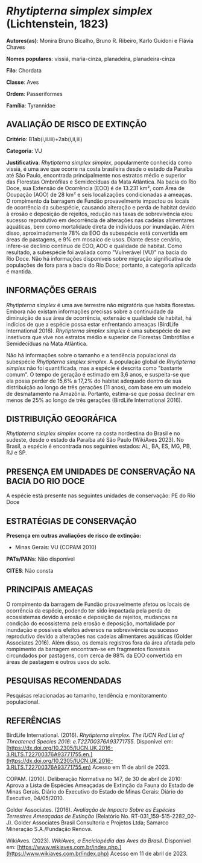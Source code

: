 # *Rhytipterna simplex simplex* (Lichtenstein, 1823)

**Autores(as)**: Monira Bruno Bicalho, Bruno R. Ribeiro, Karlo Guidoni e Flávia Chaves

**Nomes populares**: vissiá, maria-cinza, planadeira, planadeira-cinza

**Filo**: Chordata

**Classe**: Aves

**Ordem**: Passeriformes

**Família**: Tyrannidae

## AVALIAÇÃO DE RISCO DE EXTINÇÃO

**Critério**: B1ab(i,ii.iii)+2ab(i,ii,iii)

**Categoria**: VU

**Justificativa**: *Rhytipterna simplex simplex*, popularmente conhecida como vissiá, é uma ave que ocorre na costa brasileira desde o estado da Paraíba até São Paulo, encontrada principalmente nos estratos médio e superior das Florestas Ombrófilas e Semidecíduas da Mata Atlântica. Na bacia do Rio Doce, sua Extensão de Ocorrência (EOO) é de 13.231 km², com Área de Ocupação (AOO) de 28 km² e seis localizações condicionadas a ameaças. O rompimento da barragem de Fundão provavelmente impactou os locais de ocorrência da subespécie, causando alteração e perda de habitat devido à erosão e deposição de rejeitos, redução nas taxas de sobrevivência e/ou sucesso reprodutivo em decorrência de alterações nas cadeias alimentares aquáticas, bem como mortalidade direta de indivíduos por inundação. Além disso, aproximadamente 78% da EOO da subespécie está convertida em áreas de pastagens, e 9% em mosaico de usos. Diante desse cenário, infere-se declínio
contínuo de EOO, AOO e qualidade de habitat.  Como resultado, a subespécie foi avaliada como "Vulnerável (VU)" na bacia do Rio Doce. Não há informações disponíveis sobre migração significativa de populações de fora para a bacia do Rio Doce; portanto, a categoria aplicada é mantida.

## INFORMAÇÕES GERAIS

*Rhytipterna simplex* é uma ave terrestre não migratória que habita florestas. Embora não existam informações precisas sobre a continuidade da diminuição de sua área de ocorrência, extensão e qualidade de habitat, há indícios de que a espécie possa estar enfrentando ameaças (BirdLife International 2016). *Rhytipterna simplex simplex* é uma subespécie de ave insetívora que vive nos estratos médio e superior de Florestas Ombrófilas e Semidecíduas na Mata Atlântica.

Não há informações sobre o tamanho e a tendência populacional da subespécie *Rhytipterna simplex simplex*. A população global de *Rhytipterna simplex* não foi quantificada, mas a espécie é descrita como "bastante comum". O tempo de geração é estimado em 3,6 anos, e suspeita-se que ela possa perder de 15,6% a 17,2% do habitat adequado dentro de sua distribuição ao longo de três gerações (11 anos), com base em um modelo de desmatamento na Amazônia. Portanto, estima-se que possa declinar em menos de 25% ao longo de três gerações (BirdLife International 2016).

## DISTRIBUIÇÃO GEOGRÁFICA

*Rhytipterna simplex simplex* ocorre na costa nordestina do Brasil e no sudeste, desde o estado da Paraíba até São Paulo (WikiAves 2023). No Brasil, a espécie é encontrada nos seguintes estados: AL, BA, ES, MG, PB, RJ e SP.

## PRESENÇA EM UNIDADES DE CONSERVAÇÃO NA BACIA DO RIO DOCE

A espécie está presente nas seguintes unidades de conservação: PE do Rio Doce

## ESTRATÉGIAS DE CONSERVAÇÃO

**Presença em outras avaliações de risco de extinção:**

-   Minas Gerais: VU (COPAM 2010)

**PATs/PANs**: Não disponível

**CITES**: Não consta

## PRINCIPAIS AMEAÇAS

O rompimento da barragem de Fundão provavelmente afetou os locais de ocorrência da espécie, podendo ter sido impactada pela perda de ecossistemas devido à erosão e deposição de rejeitos, mudanças na condição do ecossistema pela erosão e deposição, mortalidade por inundação e possíveis efeitos adversos na sobrevivência ou sucesso reprodutivo devido a alterações nas cadeias alimentares aquáticas (Golder Associates 2016). Além disso, os demais registros fora da área afetada pelo rompimento da barragem encontram-se em fragmentos florestais circundados por pastagens, com cerca de 88% da EOO convertida em áreas de pastagem e outros usos do solo.

## PESQUISAS RECOMENDADAS

Pesquisas relacionadas ao tamanho, tendência e monitoramento populacional.

## REFERÊNCIAS

BirdLife International. (2016). *Rhytipterna simplex*. *The IUCN Red List of Threatened Species 2016: e.T22700376A93771755.* Disponível em: [https://dx.doi.org/10.2305/IUCN.UK.2016-3.RLTS.T22700376A93771755.en.](https://dx.doi.org/10.2305/IUCN.UK.2016-3.RLTS.T22700376A93771755.en) Acesso em 11 de abril de 2023.

COPAM. (2010). Deliberação Normativa no 147, de 30 de abril de 2010: Aprova a Lista de Espécies Ameaçadas de Extinção da Fauna do Estado de Minas Gerais. Diário do Executivo do Estado de Minas Gerais: Diário do Executivo, 04/05/2010.

Golder Associates. (2016). *Avaliação de Impacto Sobre as Espécies Terrestres Ameaçadas de Extinção* (Relatório No.  RT-031_159-515-2282_02-J). Golder Associates Brasil Consultoria e Projetos Ltda; Samarco Mineração S.A./Fundação Renova.

WikiAves. (2023). *WikiAves, a Enciclopédia das Aves do Brasil*.  Disponível em: [https://www.wikiaves.com.br/index.php.](https://www.wikiaves.com.br/index.php) Acesso em 11 de abril de 2023.
